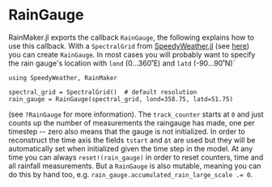 # RainGauge

RainMaker.jl exports the callback `RainGauge`, the following explains
how to use this callback. With a `SpectralGrid` from
[SpeedyWeather.jl](https://github.com/SpeedyWeather/SpeedyWeather.jl)
(see [here](https://speedyweather.github.io/SpeedyWeather.jl/dev/how_to_run_speedy/#SpectralGrid)) you can create `RainGauge`. In most cases you
will probably want to specify the rain gauge's location
with `lond` (0...360˚E) and `latd` (-90...90˚N)`

```@example rain_gauge
using SpeedyWeather, RainMaker

spectral_grid = SpectralGrid()  # default resolution
rain_gauge = RainGauge(spectral_grid, lond=358.75, latd=51.75)
```

(see `?RainGauge` for more information). The `track_counter`
starts at `0` and just counts up the number of measurements the
raingauge has made, one per timestep -- zero also means that the gauge
is not initialized. In order to reconstruct the time axis
the fields `tstart` and `Δt` are used but they will be automatically
set when initialized given the time step in the model.
At any time you can always `reset!(rain_gauge)` in order
to reset counters, time and all rainfall measurements.
But a `RainGauge` is also mutable, meaning you can do
this by hand too, e.g. `rain_gauge.accumulated_rain_large_scale .= 0`.